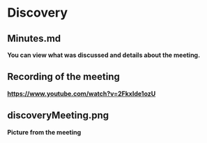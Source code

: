 # Discovery

## Minutes.md

**You can view what was discussed and details about the meeting.**

## Recording of the meeting

**https://www.youtube.com/watch?v=2FkxIde1ozU**

## discoveryMeeting.png

**Picture from the meeting**
